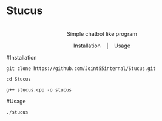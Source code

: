 # Stucus
<p align=center>

  <br>
  <span> Simple chatbot like program
  <br>
</p>

<p align="center">
  <a1 href="#Installation">Installation</a>
  &nbsp;&nbsp;&nbsp;|&nbsp;&nbsp;&nbsp;
  <a2 href="#Usage">Usage</a>
</p> 
 

#Installation 
```console
git clone https://github.com/Joint55internal/Stucus.git
```
```console
cd Stucus
```
```console
g++ stucus.cpp -o stucus
```
#Usage

```console
./stucus
```
